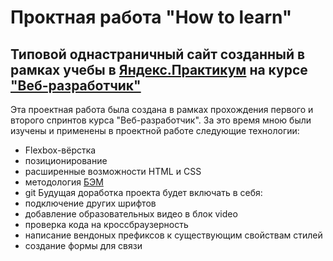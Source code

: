 # Проктная работа "How to learn"

## Типовой однастраничный сайт созданный в рамках учебы в [Яндекс.Практикум](https://praktikum.yandex.ru/) на курсе ["Веб-разработчик"](https://praktikum.yandex.ru/web/)

Эта проектная работа была создана в рамках прохождения первого и второго спринтов курса "Веб-разработчик".
За это время мною были изучены и применены в проектной работе следующие технологии: 
* Flexbox-вёрстка
* позиционирование
* расширенные возможности HTML и CSS
* методология [БЭМ]("https://ru.bem.info/")
* git
Будущая доработка проекта будет включать в себя:
* подключение других шрифтов
* добавление образовательных видео в блок video
* проверка кода на кроссбраузерность
* написание вендоных префиксов к существующим свойствам стилей
* создание формы для связи

